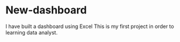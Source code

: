 # New-dashboard
I have built a dashboard using Excel
This is my first project in order to learning data analyst.
